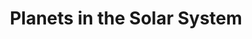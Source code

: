 ---
title: Planets in the Solar System
herb_id: planets_in_solar_system
contributors:
- github: InterImm
  name: Interplanetary Immigration Center
data:
- description: list of planets in our solar system with their basic information
  fields:
  - description: name of the planet
    name: name
  - description: equatorial diameter measured relative to Earth
    name: equatorial_diameter
  - description: mass of the planet measured relative to Earth
    name: mass
  - description: semi-major axis in unit of AU
    name: semi_major_axis
  - description: orbital period in unit of years
    name: orbital_period
  - description: inclination to sun equator in unit of degrees
    name: inclination_to_suns_equator
  - description: orbital eccentricity
    name: orbital_eccentricity
  - description: rotation period in unit of days
    name: rotation_period
  - description: confirmed moons
    name: confirmed_moons
  - description: axial tilt in unit of degrees
    name: axial_tilt
  - description: does the planet have rings
    name: rings
  - description: composition of atmosphere
    name: atmosphere
  format: csv
  name: planets in the solar system in csv format
  path: dataset/planets_in_solar_system.csv
  size: 714B
  updated_at: '2020-02-19'
- description: list of planets in our solar system with their basic information
  fields:
  - description: name of the planet
    name: name
  - description: equatorial diameter measured relative to Earth
    name: equatorial_diameter
  - description: mass of the planet measured relative to Earth
    name: mass
  - description: semi-major axis in unit of AU
    name: semi_major_axis
  - description: orbital period in unit of years
    name: orbital_period
  - description: inclination to sun equator in unit of degrees
    name: inclination_to_suns_equator
  - description: orbital eccentricity
    name: orbital_eccentricity
  - description: rotation period in unit of days
    name: rotation_period
  - description: confirmed moons
    name: confirmed_moons
  - description: axial tilt in unit of degrees
    name: axial_tilt
  - description: does the planet have rings
    name: rings
  - description: composition of atmosphere
    name: atmosphere
  format: json
  name: planets in the solar system in json format
  path: dataset/planets_in_solar_system.json
  size: 2.7K
  updated_at: '2020-02-19'
description: List of the 8 planets in the solar system and their properties
license:
- link: https://en.wikipedia.org/wiki/Wikipedia:Text_of_Creative_Commons_Attribution-ShareAlike_3.0_Unported_License
  name: Creative Commons Attribution-ShareAlike License, attribute to Wikipedia using
    references
name: Planets in the Solar System
references:
- link: https://en.wikipedia.org/wiki/Planet
  name: Planet from Wikipedia
repository: InterImm/dataset-planets-in-solar-system
tags:
- Astronomy

---